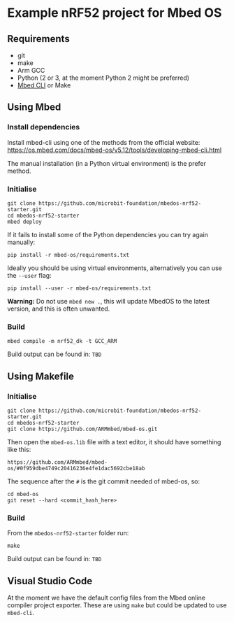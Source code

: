# Example nRF52 project for Mbed OS

## Requirements

- git
- make
- Arm GCC
- Python (2 or 3, at the moment Python 2 might be preferred)
- [Mbed CLI](https://github.com/ARMmbed/mbed-cli) or Make


## Using Mbed

### Install dependencies

Install mbed-cli using one of the methods from the official website:
https://os.mbed.com/docs/mbed-os/v5.12/tools/developing-mbed-cli.html

The manual installation (in a Python virtual environment) is the prefer method.

### Initialise

```
git clone https://github.com/microbit-foundation/mbedos-nrf52-starter.git
cd mbedos-nrf52-starter
mbed deploy
```

If it fails to install some of the Python dependencies you can try again
manually:

```
pip install -r mbed-os/requirements.txt
```

Ideally you should be using virtual environments, alternatively you can use the
`--user` flag:

```
pip install --user -r mbed-os/requirements.txt
```

**Warning:** Do not use `mbed new .`, this will update MbedOS to the latest
version, and this is often unwanted.

### Build

```
mbed compile -m nrf52_dk -t GCC_ARM
```

Build output can be found in: `TBD`


## Using Makefile

### Initialise

```
git clone https://github.com/microbit-foundation/mbedos-nrf52-starter.git
cd mbedos-nrf52-starter
git clone https://github.com/ARMmbed/mbed-os.git
```

Then open the `mbed-os.lib` file with a text editor, it should have something
like this:

```
https://github.com/ARMmbed/mbed-os/#0f959dbe4749c20416236e4fe1dac5692cbe18ab
```

The sequence after the `#` is the git commit needed of mbed-os, so:

```
cd mbed-os
git reset --hard <commit_hash_here>
```

### Build

From the `mbedos-nrf52-starter` folder run:

```
make
```

Build output can be found in: `TBD`


## Visual Studio Code

At the moment we have the default config files from the Mbed online compiler
project exporter. These are using `make` but could be updated to use `mbed-cli`.
